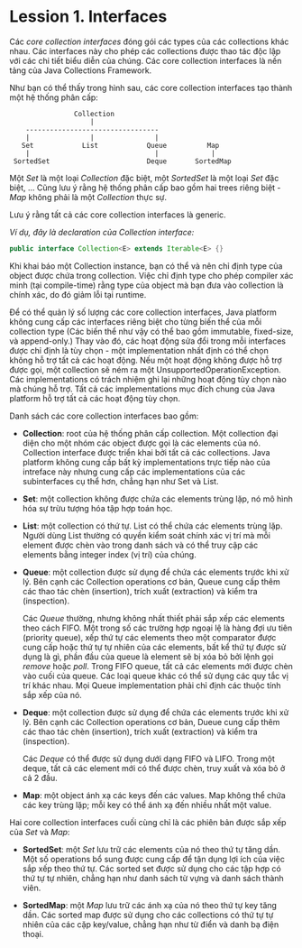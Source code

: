 # Lession 1. Interfaces

Các *core collection interfaces* đóng gói các types của các collections khác nhau. Các interfaces này cho phép các collections được thao tác độc lập với các chi tiết biểu diễn của chúng. Các core collection interfaces là nền tảng của Java Collections Framework. 

Như bạn có thể thấy trong hình sau, các core collection interfaces tạo thành một hệ thống phân cấp:

```
                Collection                     
                    |                            
    ---------------------------------            
    |               |               |         
   Set            List            Queue          Map
    |                               |             |
 SortedSet                        Deque       SortedMap
```

Một *Set* là một loại *Collection* đặc biệt, một *SortedSet* là một loại *Set* đặc biệt, ... Cũng lưu ý rằng hệ thống phân cấp bao gồm hai trees riêng biệt - *Map* không phải là một *Collection* thực sự.

Lưu ý rằng tất cả các core collection interfaces là generic. 

*Ví dụ, đây là declaration của Collection interface:*

```java
public interface Collection<E> extends Iterable<E> {}
```

Khi khai báo một Collection instance, bạn có thể và nên chỉ định type của object được chứa trong collection. Việc chỉ định type cho phép compiler xác minh (tại compile-time) rằng type của object mà bạn đưa vào collection là chính xác, do đó giảm lỗi tại runtime. 

Để có thể quản lý số lượng các core collection interfaces, Java platform không cung cấp các interfaces riêng biệt cho từng biến thể của mỗi collection type (Các biến thể như vậy có thể bao gồm immutable, fixed-size, và append-only.) Thay vào đó, các hoạt động sửa đổi trong mỗi interfaces được chỉ định là tùy chọn - một implementation nhất định có thể chọn không hỗ trợ tất cả các hoạt động. Nếu một hoạt động không được hỗ trợ được gọi, một collection sẽ ném ra một UnsupportedOperationException. Các implementations có trách nhiệm ghi lại những hoạt động tùy chọn nào mà chúng hỗ trợ. Tất cả các implementations mục đích chung của Java platform hỗ trợ tất cả các hoạt động tùy chọn.

Danh sách các core collection interfaces bao gồm:

- **Collection**: root của hệ thống phân cấp collection. Một collection đại diện cho một nhóm các object được gọi là các elements của nó. Collection interface được triển khai bởi tất cả các collections. Java platform không cung cấp bất kỳ implementations trực tiếp nào của intreface này nhưng cung cấp các implementations của các subinterfaces cụ thể hơn, chẳng hạn như Set và List.  

- **Set**: một collection không được chứa các elements trùng lặp, nó mô hình hóa sự trừu tượng hóa tập hợp toán học.  

- **List**: một collection có thứ tự. List có thể chứa các elements trùng lặp. Người dùng List thường có quyền kiểm soát chính xác vị trí mà mỗi element được chèn vào trong danh sách và có thể truy cập các elements bằng integer index (vị trí) của chúng.  

- **Queue**: một collection được sử dụng để chứa các elements trước khi xử lý. Bên cạnh các Collection operations cơ bản, Queue cung cấp thêm các thao tác chèn (insertion), trích xuất (extraction) và kiểm tra (inspection).  

    Các *Queue* thường, nhưng không nhất thiết phải sắp xếp các elements theo cách FIFO. Một trong số các trường hợp ngoại lệ là hàng đợi ưu tiên (priority queue), xếp thứ tự các elements theo một comparator được cung cấp hoặc thứ tự tự nhiên của các elements, bất kể thứ tự được sử dụng là gì, phần đầu của queue là element sẽ bị xóa bỏ bởi lệnh gọi *remove* hoặc *poll*. Trong FIFO queue, tất cả các elements mới được chèn vào cuối của queue. Các loại queue khác có thể sử dụng các quy tắc vị trí khác nhau. Mọi Queue implementation phải chỉ định các thuộc tính sắp xếp của nó.  

- **Deque**: một collection được sử dụng để chứa các elements trước khi xử lý. Bên cạnh các Collection operations cơ bản, Dueue cung cấp thêm các thao tác chèn (insertion), trích xuất (extraction) và kiểm tra (inspection).  

    Các *Deque* có thể được sử dụng dưới dạng FIFO và LIFO. Trong một deque, tất cả các element mới có thể được chèn, truy xuất và xóa bỏ ở cả 2 đầu.  

- **Map**: một object ánh xạ các keys đến các values. Map không thể chứa các key trùng lặp; mỗi key có thể ánh xạ đến nhiều nhất một value.  

Hai core collection interfaces cuối cùng chỉ là các phiên bản được sắp xếp của *Set* và *Map*:  

- **SortedSet**: một *Set* lưu trữ các elements của nó theo thứ tự tăng dần. Một số operations bổ sung được cung cấp để tận dụng lợi ích của việc sắp xếp theo thứ tự. Các sorted set được sử dụng cho các tập hợp có thứ tự tự nhiên, chẳng hạn như danh sách từ vựng và danh sách thành viên.  

- **SortedMap**: một *Map* lưu trữ các ánh xạ của nó theo thứ tự key tăng dần. Các sorted map được sử dụng cho các collections có thứ tự tự nhiên của các cặp key/value, chẳng hạn như từ điển và danh bạ điện thoại.  